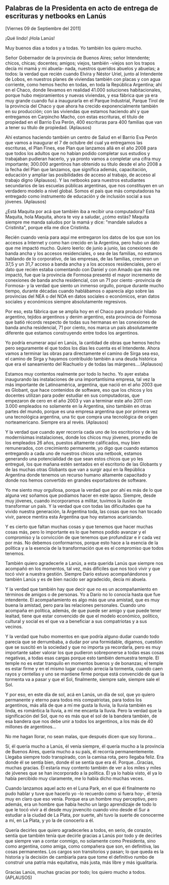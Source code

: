Palabras de la Presidenta en acto de entrega de escrituras y netbooks en Lanús
------------------------------------------------------------------------------

[Viernes 09 de Septiembre del 2011]

¡Qué lindo! ¡Hola Lanús!

Muy buenos días a todos y a todas. Yo también los quiero mucho.

Señor Gobernador de la provincia de Buenos Aires; señor Intendente;
chicos, chicas; docentes; amigos; viejos, también -viejos son los trapos
decía mi mamá y mi abuela- nada, nuestros queridos abuelos y abuelas; a
todos: la verdad que recién cuando Elvira y Néstor Uriel, junto al
Intendente de Lobos, en nuestros planes de viviendas también con placas
y con agua corriente, como hemos hecho en todas, en toda la República
Argentina; ahí en el Chaco, donde llevamos en realidad 41.000 soluciones
habitacionales, porque hubo mejoramientos y nuevas viviendas, y esa
fábrica que ya era muy grande cuando fui a inaugurarla en el Parque
Industrial, Parque Tirol de la provincia del Chaco y que ahora ha
crecido exponencialmente también en su producción; con las viviendas que
estamos haciendo ahí y que entregamos en Carpincho Macho, con estas
escrituras, el título de propiedad en el Barrio Eva Perón, 400
escrituras para 400 familias que van a tener su título de propiedad.
(Aplausos)

Ahí estamos haciendo también un centro de Salud en el Barrio Eva Perón
que vamos a inaugurar el 7 de octubre del cual ya entregamos las
escrituras, el Plan Fines, ese Plan que lanzamos allá en el año 2008
para que todos los adultos que no habían podido completar sus estudios y
trabajaban pudieran hacerlo, y ya pronto vamos a completar una cifra muy
importante; 300.000 argentinos han obtenido su título desde el año 2008
a la fecha del Plan que lanzamos, que significa además, capacitación,
educación y ampliar las posibilidades de acceso al trabajo, de acceso al
trabajo digno (Aplausos). Y las netbooks para nuestros estudiantes
secundarios de las escuelas públicas argentinas, que nos constituyen en
un verdadero modelo a nivel global. Somos el país que más computadoras
ha entregado como instrumento de educación y de inclusión social a sus
jóvenes. (Aplausos)

¿Está Maquita por acá que también iba a recibir una computadora? Está
Maquita, hola Maquita, ahora te voy a saludar, ¿cómo estás? Maquita
siempre me manda saludos por la mamá y dice: "mandale saludos a
Cristinita", porque ella me dice Cristinita.

Recién cuando venía para aquí me entregaron los datos de los que son los
accesos a Internet y como han crecido en la Argentina, pero hubo un dato
que me impactó mucho. Quiero leerlo: de junio a junio, las conexiones de
banda ancha y los accesos residenciales, o sea de las familias, no
estamos hablando de lo corporativo, de las empresas, de las familias,
crecieron un 37,5 y un 31,7 acceso a banda ancha y a los accesos
residenciales, pero el dato que recién estaba comentando con Daniel y
con Amado que más me impactó, fue que la provincia de Formosa presentó
el mayor incremento de conexiones de banda ancha residencial, con un 71
por ciento -provincia de Formosa- y la verdad que siento un inmenso
orgullo, porque durante mucho tiempo, durante décadas cuando hablábamos
o aparecía algo sobre las provincias del NEA o del NOA en datos sociales
o económicos, eran datos sociales y económicos siempre absolutamente
regresivos.

Por eso, esta fábrica que se amplía hoy en el Chaco para producir hilado
argentino, tejidos argentinos y denim argentino, esta provincia de
Formosa que batió récords respecto de todas sus hermanas en las
conexiones de banda ancha residencial, 71 por ciento, nos marca un país
absolutamente diferente que estamos construyendo entre todos los
argentinos.

Yo podría enumerar aquí en Lanús, la cantidad de obras que hemos hecho
pero seguramente el que todos los días les cuenta es el Intendente.
Ahora vamos a terminar las obras para directamente el camino de Sirga
sea eso, el camino de Sirga y hayamos contribuido también a una deuda
histórica que era el saneamiento del Riachuelo y de todas las
márgenes....(Aplausos)

Estamos muy contentos realmente por todo lo hecho. Yo ayer estaba
inaugurando las instalaciones de una importantísima empresa, tal vez la
más importante de Latinoamérica, argentina, que nació en el año 2003 que
es Globant, que hace contenidos de software, eso que los chicos y los
docentes utilizan para poder estudiar en sus computadoras, que empezaron
de cero en el año 2003 y van a terminar este año 2011 con 3.000
empleados no solamente en la Argentina, sino también en otras partes del
mundo, porque es una empresa argentina que por primera vez una
tecnológica argentina, una tic que compra una tecnológica de origen
norteamericano. Siempre era al revés. (Aplausos)

Y la verdad que cuando ayer recorría cada uno de los escritorios y de
las modernísimas instalaciones, donde los chicos muy jóvenes, promedio
de los empleados 26 años, puestos altamente calificados, muy bien
remunerados, con crecimiento permanente, yo digo que cuando estamos
entregando a cada uno de nuestros chicos una netbook, estamos generando
una potencialidad de que sean estos chicos que yo les entregué, los que
mañana estén sentados en el escritorio de las Globants y de las muchas
otras Globants que van a surgir aquí en la República Argentina donde
tenemos un recurso humano altamente capacitado y donde nos hemos
convertido en grandes exportadores de software.

Yo me siento muy orgullosa, porque la verdad que por ahí es más de lo
que alguna vez soñamos que podíamos hacer en este lapso. Siempre, desde
muy jóvenes, cuando incorporamos a militar, tuvimos la ilusión de
transformar un país. Y la verdad que con todas las dificultades que ha
vivido nuestra generación, la Argentina toda, las cosas que nos han
tocado vivir, parece mentira esta Argentina que hoy estamos acariciando.

Y es cierto que faltan muchas cosas y que tenemos que hacer muchas cosas
más, pero lo importante es lo que hemos podido avanzar y el compromiso y
la convicción de que tenemos que profundizar e ir cada vez por más. No
debemos conformarnos, porque esto hace a la esencia de la política y a
la esencia de la transformación que es el compromiso que todos tenemos.

También quiero agradecerle a Lanús, a esta querida Lanús que siempre nos
acompañó en los momentos, tal vez, más difíciles que nos tocó vivir y
que tocó vivir a nuestra gestión. Siempre Darío estuvo acompañándonos y
también Lanús y es de bien nacido ser agradecido, decía mi abuela.

Y la verdad que también hay que decir que no es un acompañamiento en
términos de amigos o de personas. Yo a Darío no lo conocía hasta que fue
intendente. El acompañamiento es algo más que una amistad, que es muy
buena la amistad, pero para las relaciones personales. Cuando uno
acompaña en política, además, de que puede ser amigo y que puede tener
lealtad, tiene que estar convencido de que el modelo económico,
político, cultural y social es el que va a beneficiar a sus compatriotas
y a sus vecinos.

Y la verdad que hubo momentos en que podría alguno dudar cuando todo
parecía que se derrumbaba, a dudar por una formidable, digamos, cuestión
que se suscitó en la sociedad y que no importa ya recordarla, pero es
muy importante saber valorar los que pudieron sobreponerse a todas esas
cosas negativas, a todas esas cargas porque esto también demuestra
temple. El temple no es estar tranquilo en momentos buenos y de
bonanzas; el temple es estar firme y en el mismo lugar cuando arrecia la
tormenta, cuando caen rayos y centellas y uno se mantiene firme porque
está convencido de que la tormenta va a pasar y que el Sol, finalmente,
siempre sale, siempre sale el Sol.

Y por eso, en este día de sol, acá en Lanús, un día de sol, que yo
quiero permanente y eterno para todos mis compatriotas, para todos los
argentinos, más allá de que a mí me gusta la lluvia, la lluvia también
es linda, es romántica la lluvia, a mí me encanta la lluvia. Pero la
verdad que la significación del Sol, que no es más que el sol de la
bandera también, de esa bandera que nos debe unir a todos los
argentinos, a los más de 40 millones de argentinos...

No me hagan llorar, no sean malas, que después dicen que soy llorona...

Sí, él quería mucho a Lanús, él venía siempre, él quería mucho a la
provincia de Buenos Aires, quería mucho a su país, él recorría
permanentemente. Llegaba siempre todo transpirado, con la camisa rota,
pero llegaba feliz. Era donde él se sentía bien, donde él se sentía que
era él. Porque...Gracias, muchas gracias. Él estaría muy contento
también de ver a los miles y miles de jóvenes que se han incorporado a
la política. Él ya lo había visto, él ya lo había percibido muy
claramente, me lo había dicho muchas veces.

Cuando lanzamos aquel acto en el Luna Park, en el que él finalmente no
pudo hablar y tuve que hacerlo yo –lo recuerdo como si fuera hoy-, él
tenía muy en claro que eso venía. Porque era un hombre muy perceptivo,
pero además, era un hombre que había hecho un largo aprendizaje de todo
lo que le tocó vivir a él desde muy jovencito cuando vino desde el Sur a
estudiar a la ciudad de La Plata, por suerte, ahí tuvo la suerte de
conocerme a mí, en La Plata, y yo la de conocerlo a él.

Quería decirles que quiero agradecerles a todos, en serio, de corazón,
sentía que también tenía que decirle gracias a Lanús por todo y de
decirles que siempre van a contar conmigo, no solamente como Presidenta,
sino como argentina, como amiga, como compañera que son, en definitiva,
las cosas permanentes. Los cargos son transitorios y pasan; lo que queda
es la historia y la decisión de cambiarla para que tome el definitivo
rumbo de construir una patria más equitativa, más justa, más libre y más
igualitaria.

Gracias Lanús, muchas gracias por todo; los quiero mucho a todos.
(APLAUSOS)
